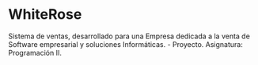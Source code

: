 # WhiteRose
Sistema de ventas, desarrollado para una Empresa dedicada a la venta de Software empresarial y soluciones
Informáticas. - Proyecto. Asignatura: Programación II.
